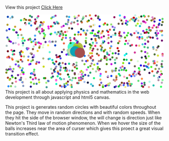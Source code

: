 
View this project <a href = "https://kumar-akash.github.io/Balls_in_the_Box/">Click Here</a>

<img src = "images/ScreenShot_1.png" />
This project is all about applying physics and mathematics in the web development through javascript and html5 canvas.

This project is generates random circles with beautiful colors throughout the page. They move in random directions and with random speeds.
When they hit the side of the browser window, the will change is direction just like Newton's Third law of motion phenomenon.
When we hover the size of the balls increases near the area of curser which gives this proect a great visual transition effect.
